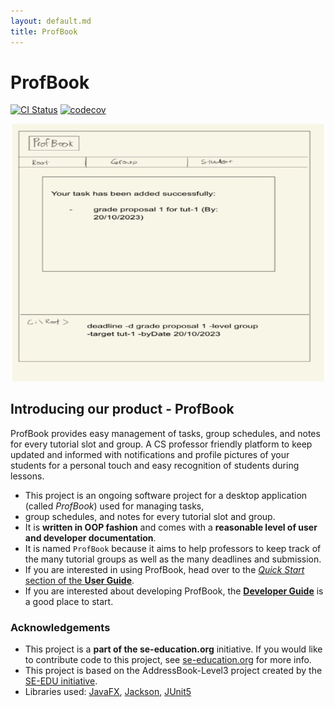 ```yaml
---
layout: default.md
title: ProfBook
---
```

# ProfBook

[![CI Status](https://github.com/AY2324S1-CS2103T-W15-2/tp/actions/workflows/gradle.yml/badge.svg)](https://github.com/AY2324S1-CS2103T-W15-2/tp/actions)
[![codecov](https://codecov.io/gh/AY2324S1-CS2103T-W15-2/tp/branch/master/graph/badge.svg)](https://codecov.io/gh/AY2324S1-CS2103T-W15-2/tp)

![Ui](images/Ui.png)

## Introducing our product - ProfBook
ProfBook provides easy management of tasks, group schedules, and notes for every tutorial slot and group. A CS professor
friendly platform to keep updated and informed with notifications and profile pictures of your students for a personal
touch and easy recognition of students during lessons.

* This project is an ongoing software project for a desktop application (called _ProfBook_) used for managing tasks,
* group schedules, and notes for every tutorial slot and group.
* It is **written in OOP fashion** and comes with a **reasonable level of user and developer documentation**.
* It is named `ProfBook` because it aims to help professors to keep track of the many tutorial groups as well as the
  many deadlines and submission.
* If you are interested in using ProfBook, head over to the [_Quick Start_ section of the **User Guide**](UserGuide.html#quick-start).
* If you are interested about developing ProfBook, the [**Developer Guide**](DeveloperGuide.html) is a good place to start.


### Acknowledgements
* This project is a **part of the se-education.org** initiative. If you would like to contribute code to this project, see [se-education.org](https://se-education.org#https://se-education.org/#contributing) for more info.
* This project is based on the AddressBook-Level3 project created by the [SE-EDU initiative](https://se-education.org).
* Libraries used: [JavaFX](https://openjfx.io/), [Jackson](https://github.com/FasterXML/jackson), [JUnit5](https://github.com/junit-team/junit5)

